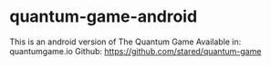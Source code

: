 # quantum-game-android
This is an android version of The Quantum Game
Available in: quantumgame.io
Github: https://github.com/stared/quantum-game
